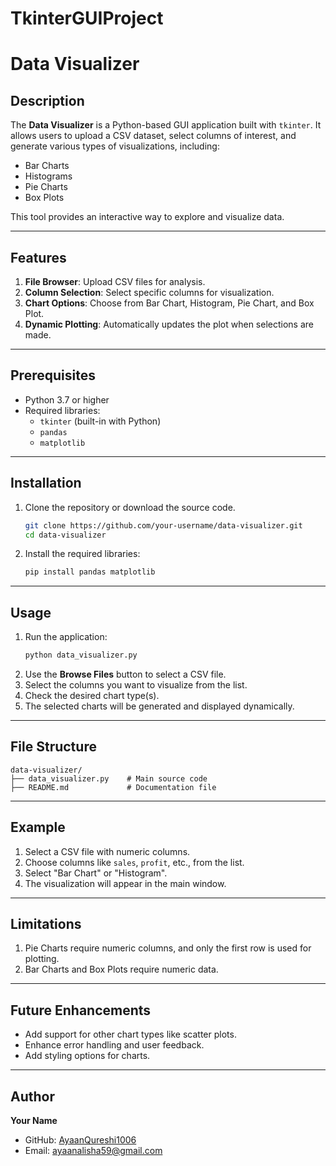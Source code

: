 # TkinterGUIProject
# Data Visualizer

## Description
The **Data Visualizer** is a Python-based GUI application built with `tkinter`. It allows users to upload a CSV dataset, select columns of interest, and generate various types of visualizations, including:

- Bar Charts
- Histograms
- Pie Charts
- Box Plots

This tool provides an interactive way to explore and visualize data.

---

## Features
1. **File Browser**: Upload CSV files for analysis.
2. **Column Selection**: Select specific columns for visualization.
3. **Chart Options**: Choose from Bar Chart, Histogram, Pie Chart, and Box Plot.
4. **Dynamic Plotting**: Automatically updates the plot when selections are made.

---

## Prerequisites
- Python 3.7 or higher
- Required libraries:
  - `tkinter` (built-in with Python)
  - `pandas`
  - `matplotlib`

---

## Installation
1. Clone the repository or download the source code.
   ```bash
   git clone https://github.com/your-username/data-visualizer.git
   cd data-visualizer
   ```
2. Install the required libraries:
   ```bash
   pip install pandas matplotlib
   ```

---

## Usage
1. Run the application:
   ```bash
   python data_visualizer.py
   ```
2. Use the **Browse Files** button to select a CSV file.
3. Select the columns you want to visualize from the list.
4. Check the desired chart type(s).
5. The selected charts will be generated and displayed dynamically.

---

## File Structure
```
data-visualizer/
├── data_visualizer.py    # Main source code
├── README.md             # Documentation file
```

---

## Example
1. Select a CSV file with numeric columns.
2. Choose columns like `sales`, `profit`, etc., from the list.
3. Select "Bar Chart" or "Histogram".
4. The visualization will appear in the main window.


---

## Limitations
1. Pie Charts require numeric columns, and only the first row is used for plotting.
2. Bar Charts and Box Plots require numeric data.

---

## Future Enhancements
- Add support for other chart types like scatter plots.
- Enhance error handling and user feedback.
- Add styling options for charts.


---

## Author
**Your Name**
- GitHub: [AyaanQureshi1006](https://github.com/AyaanQureshi1006)
- Email: ayaanalisha59@gmail.com

